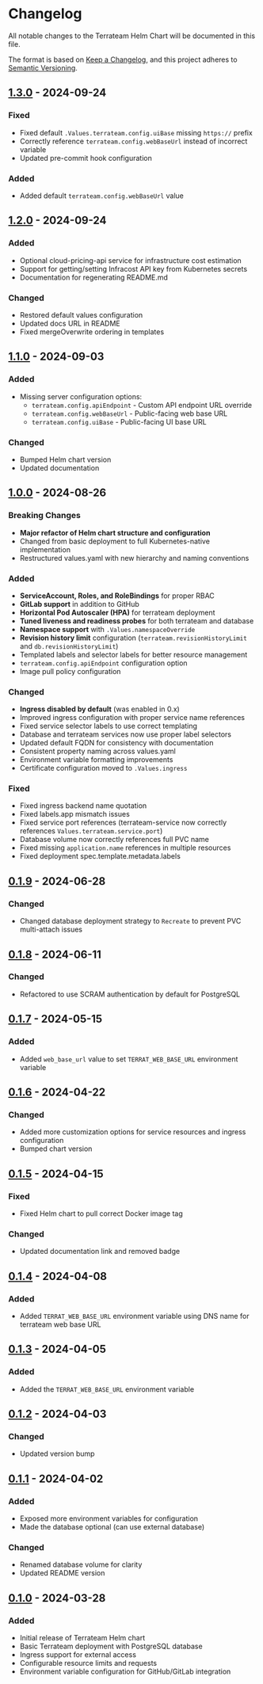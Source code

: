 # Changelog

All notable changes to the Terrateam Helm Chart will be documented in this file.

The format is based on [Keep a Changelog](https://keepachangelog.com/en/1.0.0/),
and this project adheres to [Semantic Versioning](https://semver.org/spec/v2.0.0.html).

## [1.3.0] - 2024-09-24

### Fixed
- Fixed default `.Values.terrateam.config.uiBase` missing `https://` prefix
- Correctly reference `terrateam.config.webBaseUrl` instead of incorrect variable
- Updated pre-commit hook configuration

### Added
- Added default `terrateam.config.webBaseUrl` value

## [1.2.0] - 2024-09-24

### Added
- Optional cloud-pricing-api service for infrastructure cost estimation
- Support for getting/setting Infracost API key from Kubernetes secrets
- Documentation for regenerating README.md

### Changed
- Restored default values configuration
- Updated docs URL in README
- Fixed mergeOverwrite ordering in templates

## [1.1.0] - 2024-09-03

### Added
- Missing server configuration options:
  - `terrateam.config.apiEndpoint` - Custom API endpoint URL override
  - `terrateam.config.webBaseUrl` - Public-facing web base URL
  - `terrateam.config.uiBase` - Public-facing UI base URL

### Changed
- Bumped Helm chart version
- Updated documentation

## [1.0.0] - 2024-08-26

### Breaking Changes
- **Major refactor of Helm chart structure and configuration**
- Changed from basic deployment to full Kubernetes-native implementation
- Restructured values.yaml with new hierarchy and naming conventions

### Added
- **ServiceAccount, Roles, and RoleBindings** for proper RBAC
- **GitLab support** in addition to GitHub
- **Horizontal Pod Autoscaler (HPA)** for terrateam deployment
- **Tuned liveness and readiness probes** for both terrateam and database
- **Namespace support** with `.Values.namespaceOverride`
- **Revision history limit** configuration (`terrateam.revisionHistoryLimit` and `db.revisionHistoryLimit`)
- Templated labels and selector labels for better resource management
- `terrateam.config.apiEndpoint` configuration option
- Image pull policy configuration

### Changed
- **Ingress disabled by default** (was enabled in 0.x)
- Improved ingress configuration with proper service name references
- Fixed service selector labels to use correct templating
- Database and terrateam services now use proper label selectors
- Updated default FQDN for consistency with documentation
- Consistent property naming across values.yaml
- Environment variable formatting improvements
- Certificate configuration moved to `.Values.ingress`

### Fixed
- Fixed ingress backend name quotation
- Fixed labels.app mismatch issues
- Fixed service port references (terrateam-service now correctly references `Values.terrateam.service.port`)
- Database volume now correctly references full PVC name
- Fixed missing `application.name` references in multiple resources
- Fixed deployment spec.template.metadata.labels

## [0.1.9] - 2024-06-28

### Changed
- Changed database deployment strategy to `Recreate` to prevent PVC multi-attach issues

## [0.1.8] - 2024-06-11

### Changed
- Refactored to use SCRAM authentication by default for PostgreSQL

## [0.1.7] - 2024-05-15

### Added
- Added `web_base_url` value to set `TERRAT_WEB_BASE_URL` environment variable

## [0.1.6] - 2024-04-22

### Changed
- Added more customization options for service resources and ingress configuration
- Bumped chart version

## [0.1.5] - 2024-04-15

### Fixed
- Fixed Helm chart to pull correct Docker image tag

### Changed
- Updated documentation link and removed badge

## [0.1.4] - 2024-04-08

### Added
- Added `TERRAT_WEB_BASE_URL` environment variable using DNS name for terrateam web base URL

## [0.1.3] - 2024-04-05

### Added
- Added the `TERRAT_WEB_BASE_URL` environment variable

## [0.1.2] - 2024-04-03

### Changed
- Updated version bump

## [0.1.1] - 2024-04-02

### Added
- Exposed more environment variables for configuration
- Made the database optional (can use external database)

### Changed
- Renamed database volume for clarity
- Updated README version

## [0.1.0] - 2024-03-28

### Added
- Initial release of Terrateam Helm chart
- Basic Terrateam deployment with PostgreSQL database
- Ingress support for external access
- Configurable resource limits and requests
- Environment variable configuration for GitHub/GitLab integration

[1.3.0]: https://github.com/terrateamio/helm-charts/compare/terrateam-1.2.0...terrateam-1.3.0
[1.2.0]: https://github.com/terrateamio/helm-charts/compare/terrateam-1.1.0...terrateam-1.2.0
[1.1.0]: https://github.com/terrateamio/helm-charts/compare/terrateam-1.0.0...terrateam-1.1.0
[1.0.0]: https://github.com/terrateamio/helm-charts/compare/terrateam-0.1.9...terrateam-1.0.0
[0.1.9]: https://github.com/terrateamio/helm-charts/compare/terrateam-0.1.8...terrateam-0.1.9
[0.1.8]: https://github.com/terrateamio/helm-charts/compare/terrateam-0.1.7...terrateam-0.1.8
[0.1.7]: https://github.com/terrateamio/helm-charts/compare/terrateam-0.1.6...terrateam-0.1.7
[0.1.6]: https://github.com/terrateamio/helm-charts/compare/terrateam-0.1.5...terrateam-0.1.6
[0.1.5]: https://github.com/terrateamio/helm-charts/compare/terrateam-0.1.4...terrateam-0.1.5
[0.1.4]: https://github.com/terrateamio/helm-charts/compare/terrateam-0.1.3...terrateam-0.1.4
[0.1.3]: https://github.com/terrateamio/helm-charts/compare/terrateam-0.1.2...terrateam-0.1.3
[0.1.2]: https://github.com/terrateamio/helm-charts/compare/terrateam-0.1.1...terrateam-0.1.2
[0.1.1]: https://github.com/terrateamio/helm-charts/compare/terrateam-0.1.0...terrateam-0.1.1
[0.1.0]: https://github.com/terrateamio/helm-charts/releases/tag/terrateam-0.1.0
